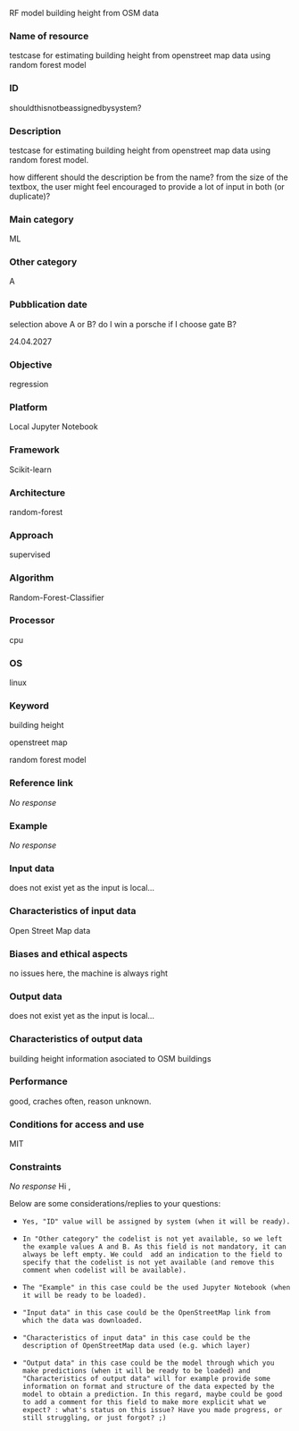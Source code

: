 RF model building height from OSM data
### Name of resource

testcase for estimating building height from openstreet map data using random forest model

### ID

shouldthisnotbeassignedbysystem?

### Description

testcase for estimating building height from openstreet map data using random forest model.

how different should the description be from the name? from the size of the textbox, the user might feel encouraged to provide a lot of input in both (or duplicate)?

### Main category

ML

### Other category

A

### Pubblication date

selection above A or B? do I win a porsche if I choose gate B?


24.04.2027

### Objective

regression

### Platform

Local Jupyter Notebook

### Framework

Scikit-learn

### Architecture

random-forest

### Approach

supervised

### Algorithm

Random-Forest-Classifier

### Processor

cpu

### OS

linux

### Keyword

building height
openstreet map 
random forest model

### Reference link

_No response_

### Example

_No response_

### Input data

does not exist yet as the input is local...

### Characteristics of input data

Open Street Map data

### Biases and ethical aspects

no issues here, the machine is always right

### Output data

does not exist yet as the input is local...

### Characteristics of output data

building height information asociated to OSM buildings

### Performance

good, craches often, reason unknown.

### Conditions for access and use

MIT

### Constraints

_No response_
Hi ,
Below are some considerations/replies to your questions:

-     Yes, "ID" value will be assigned by system (when it will be ready).
-     In "Other category" the codelist is not yet available, so we left the example values A and B. As this field is not mandatory, it can always be left empty. We could  add an indication to the field to specify that the codelist is not yet available (and remove this comment when codelist will be available).
-     The "Example" in this case could be the used Jupyter Notebook (when it will be ready to be loaded).
-     "Input data" in this case could be the OpenStreetMap link from which the data was downloaded.
-     "Characteristics of input data" in this case could be the description of OpenStreetMap data used (e.g. which layer)
-     "Output data" in this case could be the model through which you make predictions (when it will be ready to be loaded) and "Characteristics of output data" will for example provide some information on format and structure of the data expected by the model to obtain a prediction. In this regard, maybe could be good to add a comment for this field to make more explicit what we expect? : what's status on this issue? Have you made progress, or still struggling, or just forgot? ;)